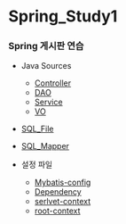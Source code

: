 # Spring_Study1
### Spring 게시판 연습

- Java Sources
  - [Controller](https://github.com/ehdqkd616/Spring_Study1/tree/master/ex00/src/main/java/org/zerock/controller)
  - [DAO](https://github.com/ehdqkd616/Spring_Study1/tree/master/ex00/src/main/java/org/zerock/dao)
  - [Service](https://github.com/ehdqkd616/Spring_Study1/tree/master/ex00/src/main/java/org/zerock/service)
  - [VO](https://github.com/ehdqkd616/Spring_Study1/tree/master/ex00/src/main/java/org/zerock/vo)

- [SQL_File](https://github.com/ehdqkd616/Spring_Study1/tree/master/ex00/src/main/webapp/resources/SQL)
- [SQL_Mapper](https://github.com/ehdqkd616/Spring_Study1/tree/master/ex00/src/main/resources/org/zerock/mappers/member)



- 설정 파일
  - [Mybatis-config](https://github.com/ehdqkd616/Spring_Study1/blob/master/ex00/src/main/resources/mybatis-config.xml)
  - [Dependency](https://github.com/ehdqkd616/Spring_Study1/blob/master/ex00/pom.xml)
  - [serlvet-context](https://github.com/ehdqkd616/Spring_Study1/blob/master/ex00/src/main/webapp/WEB-INF/spring/appServlet/servlet-context.xml)
  - [root-context](https://github.com/ehdqkd616/Spring_Study1/blob/master/ex00/src/main/webapp/WEB-INF/spring/root-context.xml)
